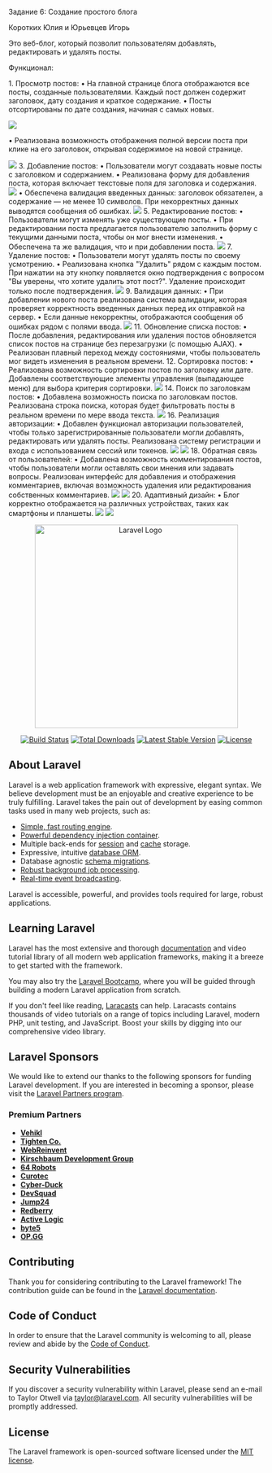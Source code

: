 <p>Задание 6: Создание простого блога</p>
<p>Коротких Юлия и Юрьевцев Игорь</p>
<p>Это веб-блог, который позволит пользователям добавлять, редактировать и удалять посты.</p> 
<div>
<p>Функционал:</p>
    <p>1.	Просмотр постов:
•	На главной странице блога отображаются все посты, созданные пользователями. Каждый пост должен содержит заголовок, дату создания и краткое содержание. 
•	Посты отсортированы по дате создания, начиная с самых новых.</p>
<img src="https://github.com/Korotkikhjulia/uchblog/blob/main/public/img/Просмотр%20постов.png">
    <p>•	Реализована возможность отображения полной версии поста при клике на его заголовок, открывая содержимое на новой странице.</p>
<img src="https://github.com/Korotkikhjulia/uchblog/blob/main/public/img/Полная%20версия%20поста.png">
3.	Добавление постов:
•	Пользователи могут создавать новые посты с заголовком и содержанием. 
•	Реализована форму для добавления поста, которая включает текстовые поля для заголовка и содержания.
    <img src="https://github.com/Korotkikhjulia/uchblog/blob/main/public/img/Добавление%20поста.png">
•	Обеспечена валидация введенных данных: заголовок обязателен, а содержание — не менее 10 символов. При некорректных данных выводятся сообщения об ошибках.
    <img src="https://github.com/Korotkikhjulia/uchblog/blob/main/public/img/Валидация%20добавления%20поста.png">
5.	Редактирование постов:
•	Пользователи могут изменять уже существующие посты. 
•	При редактировании поста предлагается пользователю заполнить форму с текущими данными поста, чтобы он мог внести изменения. 
•	Обеспечена та же валидация, что и при добавлении поста.
    <img src="https://github.com/Korotkikhjulia/uchblog/blob/main/public/img/Редактирование%20поста.png">
7.	Удаление постов:
•	Пользователи могут удалять посты по своему усмотрению. 
•	Реализована кнопка "Удалить" рядом с каждым постом. При нажатии на эту кнопку появляется окно подтверждения с вопросом "Вы уверены, что хотите удалить этот пост?". Удаление происходит только после подтверждения.
    <img src="https://github.com/Korotkikhjulia/uchblog/blob/main/public/img/Удаление%20поста.png">
9.	Валидация данных:
•	При добавлении нового поста реализована система валидации, которая проверяет корректность введенных данных перед их отправкой на сервер. 
•	Если данные некорректны, отображаются сообщения об ошибках рядом с полями ввода.
    <img src="https://github.com/Korotkikhjulia/uchblog/blob/main/public/img/Валидация%20данных.png">
11.	Обновление списка постов:
•	После добавления, редактирования или удаления постов обновляется список постов на странице без перезагрузки (с помощью AJAX). 
•	Реализован плавный переход между состояниями, чтобы пользователь мог видеть изменения в реальном времени. 
12.	Сортировка постов:
•	Реализована возможность сортировки постов по заголовку или дате. Добавлены соответствующие элементы управления (выпадающее меню) для выбора критерия сортировки.
    <img src="https://github.com/Korotkikhjulia/uchblog/blob/main/public/img/Сортировка%20постов.png">
14.	Поиск по заголовкам постов:
•	Добавлена возможность поиска по заголовкам постов. Реализована строка поиска, которая будет фильтровать посты в реальном времени по мере ввода текста.
    <img src="https://github.com/Korotkikhjulia/uchblog/blob/main/public/img/Поиск%20по%20заголовкам%20постов.png">
16.	Реализация авторизации:
•	Добавлен функционал авторизации пользователей, чтобы только зарегистрированные пользователи могли добавлять, редактировать или удалять посты. Реализована систему регистрации и входа с использованием сессий или токенов.
    <img src="https://github.com/Korotkikhjulia/uchblog/blob/main/public/img/Регистрация.png">
    <img src="https://github.com/Korotkikhjulia/uchblog/blob/main/public/img/Авторизация.png">
18.	Обратная связь от пользователей:
•	Добавлена возможность комментирования постов, чтобы пользователи могли оставлять свои мнения или задавать вопросы. Реализован интерфейс для добавления и отображения комментариев, включая возможность удаления или редактирования собственных комментариев.
    <img src="https://github.com/Korotkikhjulia/uchblog/blob/main/public/img/Комментирование%20постов.png">
    <img src="https://github.com/Korotkikhjulia/uchblog/blob/main/public/img/Редактирование%20комментариев.png">
20.	Адаптивный дизайн:
•	Блог корректно отображается на различных устройствах, таких как смартфоны и планшеты.
    <img src="https://github.com/Korotkikhjulia/uchblog/blob/main/public/img/Адаптивный%20дизайн.png">
<img src="https://github.com/Korotkikhjulia/uchblog/blob/main/public/img/Адаптивный%20дизайн%202.png">

</div>











<p align="center"><a href="https://laravel.com" target="_blank"><img src="https://raw.githubusercontent.com/laravel/art/master/logo-lockup/5%20SVG/2%20CMYK/1%20Full%20Color/laravel-logolockup-cmyk-red.svg" width="400" alt="Laravel Logo"></a></p>

<p align="center">
<a href="https://github.com/laravel/framework/actions"><img src="https://github.com/laravel/framework/workflows/tests/badge.svg" alt="Build Status"></a>
<a href="https://packagist.org/packages/laravel/framework"><img src="https://img.shields.io/packagist/dt/laravel/framework" alt="Total Downloads"></a>
<a href="https://packagist.org/packages/laravel/framework"><img src="https://img.shields.io/packagist/v/laravel/framework" alt="Latest Stable Version"></a>
<a href="https://packagist.org/packages/laravel/framework"><img src="https://img.shields.io/packagist/l/laravel/framework" alt="License"></a>
</p>

## About Laravel

Laravel is a web application framework with expressive, elegant syntax. We believe development must be an enjoyable and creative experience to be truly fulfilling. Laravel takes the pain out of development by easing common tasks used in many web projects, such as:

- [Simple, fast routing engine](https://laravel.com/docs/routing).
- [Powerful dependency injection container](https://laravel.com/docs/container).
- Multiple back-ends for [session](https://laravel.com/docs/session) and [cache](https://laravel.com/docs/cache) storage.
- Expressive, intuitive [database ORM](https://laravel.com/docs/eloquent).
- Database agnostic [schema migrations](https://laravel.com/docs/migrations).
- [Robust background job processing](https://laravel.com/docs/queues).
- [Real-time event broadcasting](https://laravel.com/docs/broadcasting).

Laravel is accessible, powerful, and provides tools required for large, robust applications.

## Learning Laravel

Laravel has the most extensive and thorough [documentation](https://laravel.com/docs) and video tutorial library of all modern web application frameworks, making it a breeze to get started with the framework.

You may also try the [Laravel Bootcamp](https://bootcamp.laravel.com), where you will be guided through building a modern Laravel application from scratch.

If you don't feel like reading, [Laracasts](https://laracasts.com) can help. Laracasts contains thousands of video tutorials on a range of topics including Laravel, modern PHP, unit testing, and JavaScript. Boost your skills by digging into our comprehensive video library.

## Laravel Sponsors

We would like to extend our thanks to the following sponsors for funding Laravel development. If you are interested in becoming a sponsor, please visit the [Laravel Partners program](https://partners.laravel.com).

### Premium Partners

- **[Vehikl](https://vehikl.com/)**
- **[Tighten Co.](https://tighten.co)**
- **[WebReinvent](https://webreinvent.com/)**
- **[Kirschbaum Development Group](https://kirschbaumdevelopment.com)**
- **[64 Robots](https://64robots.com)**
- **[Curotec](https://www.curotec.com/services/technologies/laravel/)**
- **[Cyber-Duck](https://cyber-duck.co.uk)**
- **[DevSquad](https://devsquad.com/hire-laravel-developers)**
- **[Jump24](https://jump24.co.uk)**
- **[Redberry](https://redberry.international/laravel/)**
- **[Active Logic](https://activelogic.com)**
- **[byte5](https://byte5.de)**
- **[OP.GG](https://op.gg)**

## Contributing

Thank you for considering contributing to the Laravel framework! The contribution guide can be found in the [Laravel documentation](https://laravel.com/docs/contributions).

## Code of Conduct

In order to ensure that the Laravel community is welcoming to all, please review and abide by the [Code of Conduct](https://laravel.com/docs/contributions#code-of-conduct).

## Security Vulnerabilities

If you discover a security vulnerability within Laravel, please send an e-mail to Taylor Otwell via [taylor@laravel.com](mailto:taylor@laravel.com). All security vulnerabilities will be promptly addressed.

## License

The Laravel framework is open-sourced software licensed under the [MIT license](https://opensource.org/licenses/MIT).
